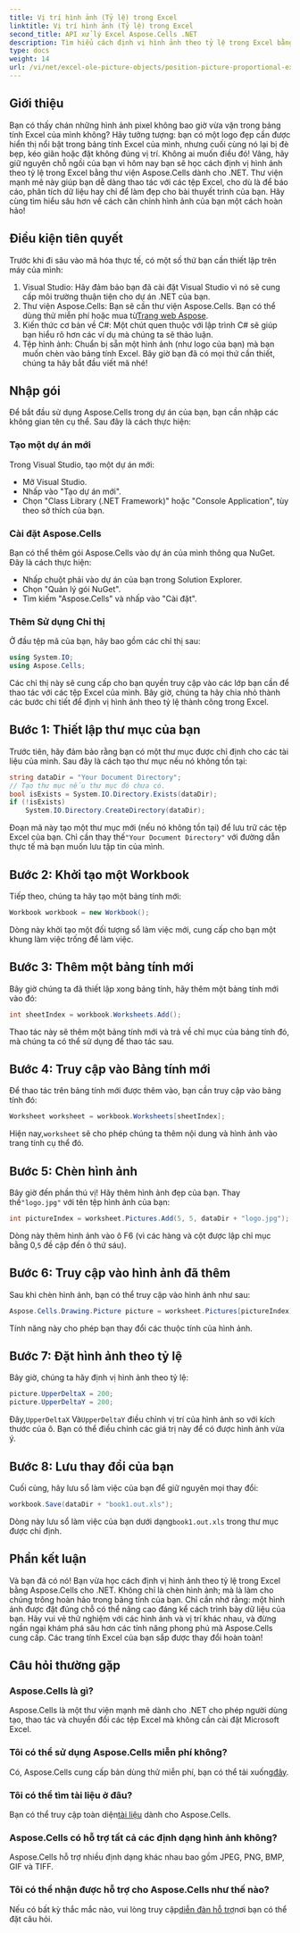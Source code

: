 ```yaml
---
title: Vị trí hình ảnh (Tỷ lệ) trong Excel
linktitle: Vị trí hình ảnh (Tỷ lệ) trong Excel
second_title: API xử lý Excel Aspose.Cells .NET
description: Tìm hiểu cách định vị hình ảnh theo tỷ lệ trong Excel bằng Aspose.Cells cho .NET. Làm cho bảng tính của bạn hấp dẫn hơn về mặt thị giác.
type: docs
weight: 14
url: /vi/net/excel-ole-picture-objects/position-picture-proportional-excel/
---
```

## Giới thiệu
Bạn có thấy chán những hình ảnh pixel không bao giờ vừa vặn trong bảng tính Excel của mình không? Hãy tưởng tượng: bạn có một logo đẹp cần được hiển thị nổi bật trong bảng tính Excel của mình, nhưng cuối cùng nó lại bị đè bẹp, kéo giãn hoặc đặt không đúng vị trí. Không ai muốn điều đó! Vâng, hãy giữ nguyên chỗ ngồi của bạn vì hôm nay bạn sẽ học cách định vị hình ảnh theo tỷ lệ trong Excel bằng thư viện Aspose.Cells dành cho .NET. Thư viện mạnh mẽ này giúp bạn dễ dàng thao tác với các tệp Excel, cho dù là để báo cáo, phân tích dữ liệu hay chỉ để làm đẹp cho bài thuyết trình của bạn. Hãy cùng tìm hiểu sâu hơn về cách căn chỉnh hình ảnh của bạn một cách hoàn hảo!
## Điều kiện tiên quyết
Trước khi đi sâu vào mã hóa thực tế, có một số thứ bạn cần thiết lập trên máy của mình:
1. Visual Studio: Hãy đảm bảo bạn đã cài đặt Visual Studio vì nó sẽ cung cấp môi trường thuận tiện cho dự án .NET của bạn.
2.  Thư viện Aspose.Cells: Bạn sẽ cần thư viện Aspose.Cells. Bạn có thể dùng thử miễn phí hoặc mua từ[Trang web Aspose](https://purchase.aspose.com/buy).
3. Kiến thức cơ bản về C#: Một chút quen thuộc với lập trình C# sẽ giúp bạn hiểu rõ hơn các ví dụ mà chúng ta sẽ thảo luận.
4. Tệp hình ảnh: Chuẩn bị sẵn một hình ảnh (như logo của bạn) mà bạn muốn chèn vào bảng tính Excel.
Bây giờ bạn đã có mọi thứ cần thiết, chúng ta hãy bắt đầu viết mã nhé!
## Nhập gói
Để bắt đầu sử dụng Aspose.Cells trong dự án của bạn, bạn cần nhập các không gian tên cụ thể. Sau đây là cách thực hiện:
### Tạo một dự án mới
Trong Visual Studio, tạo một dự án mới:
- Mở Visual Studio.
- Nhấp vào "Tạo dự án mới".
- Chọn "Class Library (.NET Framework)" hoặc "Console Application", tùy theo sở thích của bạn.
### Cài đặt Aspose.Cells
Bạn có thể thêm gói Aspose.Cells vào dự án của mình thông qua NuGet. Đây là cách thực hiện:
- Nhấp chuột phải vào dự án của bạn trong Solution Explorer.
- Chọn "Quản lý gói NuGet".
- Tìm kiếm "Aspose.Cells" và nhấp vào "Cài đặt".
### Thêm Sử dụng Chỉ thị
Ở đầu tệp mã của bạn, hãy bao gồm các chỉ thị sau:
```csharp
using System.IO;
using Aspose.Cells;
```
Các chỉ thị này sẽ cung cấp cho bạn quyền truy cập vào các lớp bạn cần để thao tác với các tệp Excel của mình.
Bây giờ, chúng ta hãy chia nhỏ thành các bước chi tiết để định vị hình ảnh theo tỷ lệ thành công trong Excel.
## Bước 1: Thiết lập thư mục của bạn
Trước tiên, hãy đảm bảo rằng bạn có một thư mục được chỉ định cho các tài liệu của mình. Sau đây là cách tạo thư mục nếu nó không tồn tại:
```csharp
string dataDir = "Your Document Directory";
// Tạo thư mục nếu thư mục đó chưa có.
bool isExists = System.IO.Directory.Exists(dataDir);
if (!isExists)
    System.IO.Directory.CreateDirectory(dataDir);
```
 Đoạn mã này tạo một thư mục mới (nếu nó không tồn tại) để lưu trữ các tệp Excel của bạn. Chỉ cần thay thế`"Your Document Directory"` với đường dẫn thực tế mà bạn muốn lưu tập tin của mình.
## Bước 2: Khởi tạo một Workbook
Tiếp theo, chúng ta hãy tạo một bảng tính mới:
```csharp
Workbook workbook = new Workbook();
```
Dòng này khởi tạo một đối tượng sổ làm việc mới, cung cấp cho bạn một khung làm việc trống để làm việc.
## Bước 3: Thêm một bảng tính mới
Bây giờ chúng ta đã thiết lập xong bảng tính, hãy thêm một bảng tính mới vào đó:
```csharp
int sheetIndex = workbook.Worksheets.Add();
```
Thao tác này sẽ thêm một bảng tính mới và trả về chỉ mục của bảng tính đó, mà chúng ta có thể sử dụng để thao tác sau.
## Bước 4: Truy cập vào Bảng tính mới
Để thao tác trên bảng tính mới được thêm vào, bạn cần truy cập vào bảng tính đó:
```csharp
Worksheet worksheet = workbook.Worksheets[sheetIndex];
```
 Hiện nay,`worksheet` sẽ cho phép chúng ta thêm nội dung và hình ảnh vào trang tính cụ thể đó.
## Bước 5: Chèn hình ảnh
Bây giờ đến phần thú vị! Hãy thêm hình ảnh đẹp của bạn. Thay thế`"logo.jpg"` với tên tệp hình ảnh của bạn:
```csharp
int pictureIndex = worksheet.Pictures.Add(5, 5, dataDir + "logo.jpg");
```
 Dòng này thêm hình ảnh vào ô F6 (vì các hàng và cột được lập chỉ mục bằng 0,`5` đề cập đến ô thứ sáu).
## Bước 6: Truy cập vào hình ảnh đã thêm
Sau khi chèn hình ảnh, bạn có thể truy cập vào hình ảnh như sau:
```csharp
Aspose.Cells.Drawing.Picture picture = worksheet.Pictures[pictureIndex];
```
Tính năng này cho phép bạn thay đổi các thuộc tính của hình ảnh.
## Bước 7: Đặt hình ảnh theo tỷ lệ
Bây giờ, chúng ta hãy định vị hình ảnh theo tỷ lệ:
```csharp
picture.UpperDeltaX = 200;
picture.UpperDeltaY = 200;
```
 Đây,`UpperDeltaX` Và`UpperDeltaY` điều chỉnh vị trí của hình ảnh so với kích thước của ô. Bạn có thể điều chỉnh các giá trị này để có được hình ảnh vừa ý.
## Bước 8: Lưu thay đổi của bạn
Cuối cùng, hãy lưu sổ làm việc của bạn để giữ nguyên mọi thay đổi:
```csharp
workbook.Save(dataDir + "book1.out.xls");
```
 Dòng này lưu sổ làm việc của bạn dưới dạng`book1.out.xls` trong thư mục được chỉ định.
## Phần kết luận
Và bạn đã có nó! Bạn vừa học cách định vị hình ảnh theo tỷ lệ trong Excel bằng Aspose.Cells cho .NET. Không chỉ là chèn hình ảnh; mà là làm cho chúng trông hoàn hảo trong bảng tính của bạn. Chỉ cần nhớ rằng: một hình ảnh được đặt đúng chỗ có thể nâng cao đáng kể cách trình bày dữ liệu của bạn.
Hãy vui vẻ thử nghiệm với các hình ảnh và vị trí khác nhau, và đừng ngần ngại khám phá sâu hơn các tính năng phong phú mà Aspose.Cells cung cấp. Các trang tính Excel của bạn sắp được thay đổi hoàn toàn!
## Câu hỏi thường gặp
### Aspose.Cells là gì?
Aspose.Cells là một thư viện mạnh mẽ dành cho .NET cho phép người dùng tạo, thao tác và chuyển đổi các tệp Excel mà không cần cài đặt Microsoft Excel.
### Tôi có thể sử dụng Aspose.Cells miễn phí không?
 Có, Aspose.Cells cung cấp bản dùng thử miễn phí, bạn có thể tải xuống[đây](https://releases.aspose.com/).
### Tôi có thể tìm tài liệu ở đâu?
 Bạn có thể truy cập toàn diện[tài liệu](https://reference.aspose.com/cells/net/) dành cho Aspose.Cells.
### Aspose.Cells có hỗ trợ tất cả các định dạng hình ảnh không?
Aspose.Cells hỗ trợ nhiều định dạng khác nhau bao gồm JPEG, PNG, BMP, GIF và TIFF.
### Tôi có thể nhận được hỗ trợ cho Aspose.Cells như thế nào?
 Nếu có bất kỳ thắc mắc nào, vui lòng truy cập[diễn đàn hỗ trợ](https://forum.aspose.com/c/cells/9)nơi bạn có thể đặt câu hỏi.